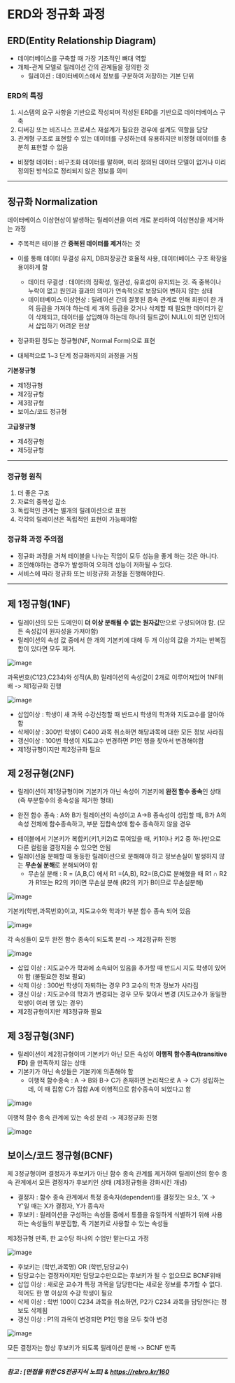 # ERD와 정규화 과정

## ERD(Entity Relationship Diagram)
- 데이터베이스를 구축할 때 가장 기초적인 뼈대 역할
- 개체-관계 모델로 릴레이션 간의 관계들을 정의한 것
  * 릴레이션 : 데이터베이스에서 정보를 구분하여 저장하는 기본 단위

### ERD의 특징
1. 시스템의 요구 사항을 기반으로 작성되며 작성된 ERD를 기반으로 데이터베이스 구축
2. 디버깅 또는 비즈니스 프로세스 재설계가 필요한 경우에 설계도 역할을 담당
3. 관계형 구조로 표현할 수 있는 데이터를 구성하는데 유용하지만 비정형 데이터를 충분히 표현할 수 없음
  * 비정형 데이터 : 비구조화 데이터를 말하며, 미리 정의된 데이터 모델이 없거나 미리 정의된 방식으로 정리되지 않은 정보를 의미
-----------------
## 정규화 Normalization
데이터베이스 이상현상이 발생하는 릴레이션을 여러 개로 분리하여 이상현상을 제거하는 과정

- 주목적은 테이블 간 **중복된 데이터를 제거**하는 것
- 이를 통해 데이터 무결성 유지, DB저장공간 효율적 사용, 데이터베이스 구조 확장을 용이하게 함 
  * 데이터 무결성 : 데이터의 정확성, 일관성, 유효성이 유지되는 것. 즉 중복이나 누락이 없고 원인과 결과의 의미가 연속적으로 보장되어 변하지 않는 상태
  * 데이터베이스 이상현상 : 릴레이션 간의 잘못된 종속 관계로 인해 회원이 한 개의 등급을 가져야 하는데 세 개의 등급을 갖거나 삭제할 때 필요한 데이터가 같이 삭제되고, 데이터를 삽입해야 하는데 하나의 필드값이 NULL이 되면 안되어서 삽입하기 어려운 현상


- 정규화된 정도는 정규형(NF, Normal Form)으로 표현
- 대체적으로 1~3 단계 정규화까지의 과정을 거침


**기본정규형**
 - 제1정규형
 - 제2정규형
 - 제3정규형
 - 보이스/코드 정규형

**고급정규형**
 - 제4정규형
 - 제5정규형

-----------------------
### 정규형 원칙
1. 더 좋은 구조
2. 자료의 중복성 감소
3. 독립적인 관계는 별개의 릴레이션으로 표현
4. 각각의 릴레이션은 독립적인 표현이 가능해야함 

### 정규화 과정 주의점
- 정규화 과정을 거쳐 테이블을 나누는 작업이 모두 성능을 좋게 하는 것은 아니다.
- 조인해야하는 경우가 발생하여 오히려 성능이 저하될 수 있다.
- 서비스에 따라 정규화 또는 비정규화 과정을 진행해야한다.
------------
## 제 1정규형(1NF)
- 릴레이션의 모든 도메인이 **더 이상 분해될 수 없는 원자값**만으로 구성되어야 함. (모든 속성값이 원자성을 가져야함)
- 릴레이션의 속성 값 중에서 한 개의 기본키에 대해 두 개 이상의 값을 가지는 반복집합이 있다면 모두 제거.

![image](https://user-images.githubusercontent.com/108858076/208353336-233a272e-dba3-470e-88fb-4b9d54974fb6.png)

과목번호(C123,C234)와 성적(A,B) 릴레이션의 속성값이 2개로 이루어져있어 1NF위배 -> 제1정규화 진행

![image](https://user-images.githubusercontent.com/108858076/208353405-16749d32-a919-41f6-ae71-eb9b93acf8c6.png)

- 삽입이상 : 학생이 새 과목 수강신청할 때 반드시 학생의 학과와 지도교수를 알아야함
- 삭제이상 : 300번 학생이 C400 과목 취소하면 해당과목에 대한 모든 정보 사라짐
- 갱신이상 : 100번 학생이 지도교수 변경하면 P1인 행을 찾아서 변경해야함 
- 제1정규형이지만 제2정규화 필요

## 제 2정규형(2NF)
- 릴레이션이 제1정규형이며 기본키가 아닌 속성이 기본키에 **완전 함수 종속**인 상태 (즉 부분함수의 종속성을 제거한 형태)
 * 완전 함수 종속 : A와 B가 릴레이션의 속성이고 A->B 종속성이 성립할 때, B가 A의 속성 전체에 함수종속하고, 부분 집합속성에 함수 종속하지 않을 경우
- 테이블에서 기본키가 복합키(키1,키2)로 묶여있을 때, 키1이나 키2 중 하나만으로 다른 컬럼을 결정지을 수 있으면 안됨
- 릴레이션을 분해할 때 동등한 릴레이션으로 분해해야 하고 정보손실이 발생하지 않는 **무손실 분해**로 분해되어야 함
  * 무손실 분해 : R = (A,B,C) 에서 R1 =(A,B), R2=(B,C)로 분해했을 때 R1 ∩ R2가 R1또는 R2의 키이면 무손실 분해 (R2의 키가 B이므로 무손실분해)

![image](https://user-images.githubusercontent.com/108858076/208353891-5cfd43b3-f419-4352-a2de-dd2c3114a916.png)

기본키(학번,과목번호)이고, 지도교수와 학과가 부분 함수 종속 되어 있음

![image](https://user-images.githubusercontent.com/108858076/208354379-332f2f18-b947-423f-8de8-bf0b48090cba.png)

각 속성들이 모두 완전 함수 종속이 되도록 분리 -> 제2정규화 진행

![image](https://user-images.githubusercontent.com/108858076/208354431-9c86a53b-cad8-42e1-9f61-3751eb23be77.png)

- 삽입 이상 : 지도교수가 학과에 소속되어 있음을 추가할 때 반드시 지도 학생이 있어야 함 (불필요한 정보 필요)
- 삭제 이상 : 300번 학생이 자퇴하는 경우 P3 교수의 학과 정보가 사라짐
- 갱신 이상 : 지도교수의 학과가 변경되는 경우 모두 찾아서 변경 (지도교수가 동일한 학생이 여러 명 있는 경우)
- 제2정규형이지만 제3정규화 필요

## 제 3정규형(3NF)
- 릴레이션이 제2정규형이며 기본키가 아닌 모든 속성이 **이행적 함수종속(transitive FD)** 을 만족하지 않는 상태
- 기본키가 아닌 속성들은 기본키에 의존해야 함
  * 이행적 함수종속 : A -> B와 B-> C가 존재하면 논리적으로 A -> C가 성립하는데, 이 때 집합 C가 집합 A에 이행적으로 함수종속이 되었다고 함

![image](https://user-images.githubusercontent.com/108858076/208354856-cef53eca-454d-4150-ae24-df6c54ea1ebc.png)

이행적 함수 종속 관계에 있는 속성 분리 -> 제3정규화 진행

![image](https://user-images.githubusercontent.com/108858076/208354996-fc074473-7526-4222-86be-8a65ccaf7578.png)


## 보이스/코드 정규형(BCNF)
제 3정규형이며 결정자가 후보키가 아닌 함수 종속 관계를 제거하여 릴레이션의 함수 종속 관계에서 모든 결정자가 후보키인 상태 (제3정규형을 강화시킨 개념)
  * 결정자 : 함수 종속 관계에서 특정 종속자(dependent)를 결정짓는 요소, 'X -> Y'일 때는 X가 결정자, Y가 종속자
  * 후보키 : 릴레이션을 구성하는 속성들 중에서 튜플을 유일하게 식별하기 위해 사용하는 속성들의 부분집합, 즉 기본키로 사용할 수 있는 속성들

제3정규형 만족, 한 교수당 하나의 수업만 맡는다고 가정

![image](https://user-images.githubusercontent.com/108858076/208355072-cda89b85-b499-4dea-bdb0-418b37a88dc1.png)

- 후보키는 (학번,과목명) OR (학번,담당교수)
- 담당교수는 결정자이지만 담당교수만으로는 후보키가 될 수 없으므로 BCNF위배
- 삽입 이상 : 새로운 교수가 특정 과목을 담당한다는 새로운 정보를 추가할 수 없다. 적어도 한 명 이상의 수강 학생이 필요 
- 삭제 이상 : 학번 100이 C234 과목을 취소하면, P2가 C234 과목을 담당한다는 정보도 삭제됨
- 갱신 이상 : P1의 과목이 변경되면 P1인 행을 모두 찾아 변경

![image](https://user-images.githubusercontent.com/108858076/208355266-78d7b509-cb02-4fb4-80be-38d3a1a5c373.png)

모든 결정자는 항상 후보키가 되도록 릴레이션 분해 -> BCNF 만족



-----------------------
##### 참고 : [면접을 위한 CS전공지식 노트] & https://rebro.kr/160
